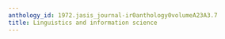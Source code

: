 ```yaml
---
anthology_id: 1972.jasis_journal-ir0anthology0volumeA23A3.7
title: Linguistics and information science
---
```

